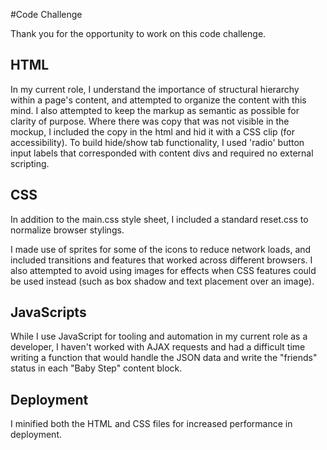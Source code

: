 #Code Challenge

Thank you for the opportunity to work on this code challenge.

## HTML
In my current role, I understand the importance of structural hierarchy within a page's content, and attempted to organize the content with this mind. I also attempted to keep the markup as semantic as possible for clarity of purpose. Where there was copy that was not visible in the mockup, I included the copy in the html and hid it with a CSS clip (for accessibility). To build hide/show tab functionality, I used 'radio' button input labels that corresponded with content divs and required no external scripting. 

## CSS
In addition to the main.css style sheet, I included a standard reset.css to normalize browser stylings.

I made use of sprites for some of the icons to reduce network loads, and included transitions and features that worked across different browsers. I also attempted to avoid using images for effects when CSS features could be used instead (such as box shadow and text placement over an image). 

## JavaScripts
While I use JavaScript for tooling and automation in my current role as a developer, I haven't worked with AJAX requests and had a difficult time writing a function that would handle the JSON data and write the "friends" status in each "Baby Step" content block. 

## Deployment
I minified both the HTML and CSS files for increased performance in deployment.
